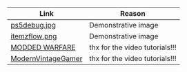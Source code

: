 | Link | Reason |
| ---- | ------ |
| [ps5debug.jpg](https://external-content.duckduckgo.com/iu/?u=https%3A%2F%2Fwololo.net%2Fwagic%2Fwp-content%2Fuploads%2F2021%2F11%2Fps5_kernel_exploit_debug_settings-scaled.jpg&f=1&nofb=1&ipt=d4a6417ad8fe21f5e9fda56ae0e3a516acbdb829431b9bfba6ca82e0e1fffd3f&ipo=images) | Demonstrative image |
| [itemzflow.png](https://external-content.duckduckgo.com/iu/?u=https%3A%2F%2Fblogger.googleusercontent.com%2Fimg%2Fb%2FR29vZ2xl%2FAVvXsEgOGWs_X1BuxfzCpNL_l-Qmbm6yfNR3DTGCDLd3xlMOxyQhGHoDJIpzwqPm5EarQaHI_QkXtKkFm433UbQZBgRQ2Vm7IVyoyTdvCZVwsL07TJnA_YuaeRkTbBTj0jEIbz23MSpwNzLfLupEQ-opEExlcX_iTAC6lI9BfuRpToNr_yE2RHXtDFrNyA2T9pU%2Fw1200-h630-p-k-no-nu%2F%25E7%2594%25BB%25E5%2583%258F_2023-12-27_190444133.png&f=1&nofb=1&ipt=d50091a271d06d278f09a2ed257527a109deffea3a79ddda8a66e489b878512d&ipo=images) | Demonstrative image |
| [MODDED WARFARE](https://www.youtube.com/@MODDEDWARFARE) | thx for the video tutorials!!! |
| [ModernVintageGamer](https://www.youtube.com/@ModernVintageGamer) | thx for the video tutorials!!! |